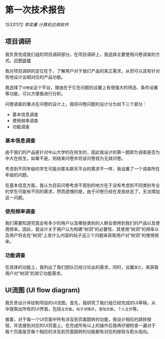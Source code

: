 # 第一次技术报告

_15331172 李奕蓁 计算机应用软件_

## 项目调研
我负责完成我们组的项目调研部分。在项目调研上，我选择主要使用问卷调查的方式。[问卷链接](https://www.wjx.cn/jq/21803468.aspx)

我对项目调研的定位在于，了解用户对于我们产品的真正需求，从而可以具有针对性地设计出相对应的产品功能。

我选择了`问卷星`这个平台，理由在于它在问题的设置上有很强大的筛选、条件设置等功能，可以方便我进行分析。

问卷调查的重点在问卷的设计上，我将问卷问题的设计分为如下三个部分：
- 基本信息调查
- 使用频率调查
- 功能调查

### 基本信息调查

由于我们的产品是针对中山大学的在校生的，因此我设计的第一题即为调查是否为中大在校生。如果不是，则结束问卷并将该问卷视为无效问卷。

考虑到不同年级的学生可能对匿名聊天平台的需求不一样，我设置了一个调查所在年级的问题。

在基本信息方面，我认为目前问卷考虑不周到的地方在于没有考虑到不同类别专业的学生可能有不同的需求，然而遗憾的是，由于问卷已经在发放状态了，无法增加这一问题。

### 使用频率调查

我们需要知道究竟会有多少的用户以及哪些类别的人群会使用到我们的产品以及使用频率。因此，我设计关于用户认为构建“树洞”的必要性、其使用“树洞”的频率以及用户将会在“树洞”上发什么内容的帖子这三个问题来获取用户对“树洞”的使用频率。

### 功能调查

在具体的功能上，我列出了我们团队已经讨论出的需求，同时，设置`其它`，来获取用户对“树洞”的其它功能需求。

## UI流图 (UI flow diagram)

我负责设计并绘制项目的UI流图。首先，我研究了我们组已经完成的UI草稿，从中提取出所有的UI界面，包括`主页面`，`帖子详情页`，`登陆页面`，`个人主页`等。

接着，对于每一个UI页面中所有涉及到页面跳转的功能，我设计相应的跳转按钮，并连接到对应的UI页面上。在完成所有以上的操作后我再仔细检查一遍对于每个页面是否每个相应的涉及到页面跳转的功能都有对应的按钮与箭头指向。
